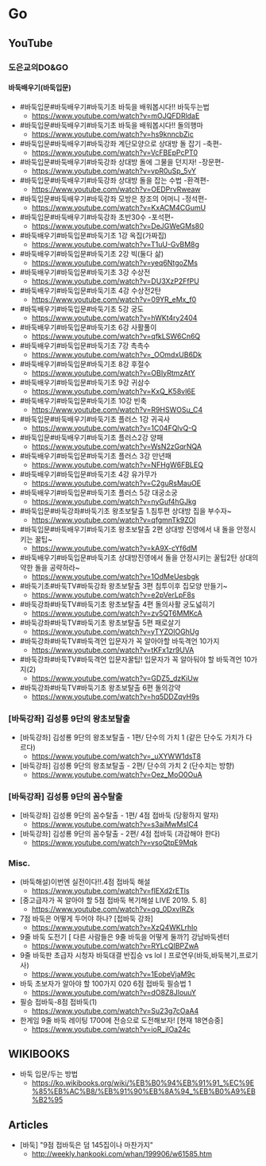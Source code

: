 # Go
## YouTube
### 도은교의DO&GO
#### 바둑배우기(바둑입문)
* #바둑입문#바둑배우기#바둑기초 바둑을 배워봅시다!! 바둑두는법
  * https://www.youtube.com/watch?v=mOJQFDRldaE
* #바둑입문#바둑배우기#바둑기초 바둑을 배워봅시다!! 돌의행마
  * https://www.youtube.com/watch?v=hs9knncbZic
* #바둑입문#바둑배우기#바둑강좌 계단모양으로 상대방 돌 잡기 -축편-
  * https://www.youtube.com/watch?v=VcFBEpPcPT0
* #바둑입문#바둑배우기#바둑강좌 상대방 돌에 그물을 던지자! -장문편-
  * https://www.youtube.com/watch?v=vpR0uSp_5vY
* #바둑입문#바둑배우기#바둑강좌 상대방 돌을 잡는 수법 -환격편-
  * https://www.youtube.com/watch?v=OEDPrvRweaw
* #바둑입문#바둑배우기#바둑강좌 모방은 창조의 어머니 -정석편-
  * https://www.youtube.com/watch?v=KxACM4CGumU
* #바둑입문#바둑배우기#바둑강좌 초반30수 -포석편-
  * https://www.youtube.com/watch?v=DeJGWeGMs80
* #바둑배우기#바둑입문#바둑기초 1강 옥집(가짜집)
  * https://www.youtube.com/watch?v=T1uU-GvBM8g
* #바둑배우기#바둑입문#바둑기초 2강 빅(둘다 삶)
  * https://www.youtube.com/watch?v=yeq6NtgoZMs
* #바둑배우기#바둑입문#바둑기초 3강 수상전
  * https://www.youtube.com/watch?v=DU3XzP2FfPU
* #바둑배우기#바둑입문#바둑기초 4강 수상전2탄
  * https://www.youtube.com/watch?v=09YR_eMx_f0
* #바둑배우기#바둑입문#바둑기초 5강 궁도
  * https://www.youtube.com/watch?v=hWKt4ry2404
* #바둑배우기#바둑입문#바둑기초 6강 사활풀이
  * https://www.youtube.com/watch?v=qfkLSW6Cn6Q
* #바둑배우기#바둑입문#바둑기초 7강 촉촉수
  * https://www.youtube.com/watch?v=_OOmdxUB6Dk
* #바둑배우기#바둑입문#바둑기초 8강 후절수
  * https://www.youtube.com/watch?v=OBIyRtmzAtY
* #바둑배우기#바둑입문#바둑기초 9강 귀삼수
  * https://www.youtube.com/watch?v=KxQ_K58vl6E
* #바둑배우기#바둑입문#바둑기초 10강 빈축
  * https://www.youtube.com/watch?v=R9HSWOSu_C4
* #바둑입문#바둑배우기#바둑기초 플러스 1강 귀곡사
  * https://www.youtube.com/watch?v=1C04FQlvQ-Q
* #바둑입문#바둑배우기#바둑기초 플러스2강 양패
  * https://www.youtube.com/watch?v=WsN2zGqrNQA
* #바둑배우기#바둑입문#바둑기초 플러스 3강 만년패
  * https://www.youtube.com/watch?v=NFHgW6FBLEQ
* #바둑배우기#바둑입문#바둑기초 4강 유가무가
  * https://www.youtube.com/watch?v=C2guRsMauOE
* #바둑배우기#바둑입문#바둑기초 플러스 5강 대궁소궁
  * https://www.youtube.com/watch?v=nyGuf4hGJkg
* #바둑입문#바둑강좌#바둑기초 왕초보탈출 1.침투편 상대방 집을 부수자~
  * https://www.youtube.com/watch?v=qfgmnTk9ZOI
* #바둑입문#바둑배우기#바둑기초 왕초보탈출 2편 상대방 진영에서 내 돌을 안정시키는 꿀팁~
  * https://www.youtube.com/watch?v=kA9X-cYf6dM
* #바둑배우기#바둑입문#바둑기초 상대방진영에서 돌을 안정시키는 꿀팁2탄 상대의 약한 돌을 공략하라~
  * https://www.youtube.com/watch?v=1OdMeUesbgk
* #바둑기초#바둑TV#바둑강좌 왕초보탈출 3편 침투이후 집모양 만들기~
  * https://www.youtube.com/watch?v=e2pVerLpF8s
* #바둑강좌#바둑TV#바둑기초 왕초보탈출 4편 돌의사활 궁도넓히기
  * https://www.youtube.com/watch?v=zv5QT6MMKcA
* #바둑강좌#바둑TV#바둑기초 왕초보탈출 5편 패로살기
  * https://www.youtube.com/watch?v=yTYZOlOGhUg
* #바둑강좌#바둑TV#바둑격언 입문자가 꼭 알아아할 바둑격언 10가지
  * https://www.youtube.com/watch?v=tKFx1zr9UVA
* #바둑강좌#바둑TV#바둑격언 입문자꿀팁! 입문자가 꼭 알아둬야 할 바둑격언 10가지(2)
  * https://www.youtube.com/watch?v=GDZ5_dzKiUw
* #바둑강좌#바둑TV#바둑기초 왕초보탈출 6편 돌의강약
  * https://www.youtube.com/watch?v=hq5DDZqvH9s

### [바둑강좌] 김성룡 9단의 왕초보탈출
* [바둑강좌] 김성룡 9단의 왕초보탈출 - 1편/ 단수의 가치 1 (같은 단수도 가치가 다르다)
  * https://www.youtube.com/watch?v=_uXYWW1dsT8
* [바둑강좌] 김성룡 9단의 왕초보탈출 - 2편/ 단수의 가치 2 (단수치는 방향)
  * https://www.youtube.com/watch?v=Oez_MoO0OuA
### [바둑강좌] 김성룡 9단의 꼼수탈출
* [바둑강좌] 김성룡 9단의 꼼수탈출 - 1편/ 4점 접바둑 (당황하지 말자)
  * https://www.youtube.com/watch?v=s3aiMwMsIC4
* [바둑강좌] 김성룡 9단의 꼼수탈출 - 2편/ 4점 접바둑 (과감해야 한다)
  * https://www.youtube.com/watch?v=vsoQtpE9Mqk

### Misc.
* (바둑해설)이번엔 실전이다!!.4점 접바둑 해설
  * https://www.youtube.com/watch?v=flEXd2rETls
* [중고급자가 꼭 알아야 할 5점 접바둑 복기해설 LIVE 2019. 5. 8]
  * https://www.youtube.com/watch?v=qg_0DxvIRZk
* 7점 바둑은 어떻게 두어야 하나? [접바둑 강좌]
  * https://www.youtube.com/watch?v=XzQ4WKLrhlo
* 9줄 바둑 도전기 [ 다른 사람들은 9줄 바둑을 어떻게 둘까?] 강남바둑센터
  * https://www.youtube.com/watch?v=RYLcQIBPZwA
* 9줄 바둑판 초급자 시청자 바둑대결 반집승 vs lolㅣ프로연우(바둑,바둑복기,프로기사)
  * https://www.youtube.com/watch?v=1EobeVjaM9c
* 바둑 초보자가 알아야 할 100가지 020 6점 접바둑 필승법 1
  * https://www.youtube.com/watch?v=dO8Z8JlouuY
* 필승 접바둑-8점 접바둑(1)
  * https://www.youtube.com/watch?v=Su23g7cOaA4
* 한게임 9줄 바둑 레이팅 1700에 전승으로 도전해보자! [현재 18연승중]
  * https://www.youtube.com/watch?v=ioR_jlOa24c

## WIKIBOOKS
* 바둑 입문/두는 방법
  * https://ko.wikibooks.org/wiki/%EB%B0%94%EB%91%91_%EC%9E%85%EB%AC%B8/%EB%91%90%EB%8A%94_%EB%B0%A9%EB%B2%95

## Articles
* [바둑] "9점 접바둑은 덤 145집이나 마찬가지"
  * http://weekly.hankooki.com/whan/199906/w61585.htm
